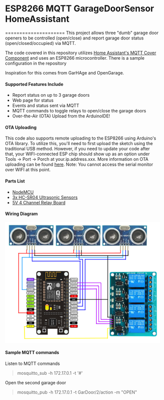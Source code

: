 # ESP8266 MQTT GarageDoorSensor HomeAssistant
=====================
This project allows three "dumb" garage door openers to be controlled (open/close) and report garage door status (open/closed/occupied) via MQTT.

The code covered in this repository utilizes [Home Assistant's MQTT Cover Component](https://www.home-assistant.io/components/cover.mqtt/) and uses an ESP8266 microcontroller. There is a sample configuration in the repository

Inspiration for this comes from GarHAge and OpenGarage.


#### Supported Features Include
- Report status on up to 3 garage doors
- Web page for status
- Events and status sent via MQTT
- MQTT commands to toggle relays to open/close the garage doors
- Over-the-Air (OTA) Upload from the ArduinoIDE!


#### OTA Uploading
This code also supports remote uploading to the ESP8266 using Arduino's OTA library. To utilize this, you'll need to first upload the sketch using the traditional USB method. However, if you need to update your code after that, your WIFI-connected ESP chip should show up as an option under Tools -> Port -> Porch at your.ip.address.xxx. More information on OTA uploading can be found [here](http://esp8266.github.io/Arduino/versions/2.0.0/doc/ota_updates/ota_updates.html). Note: You cannot access the serial monitor over WIFI at this point.  


#### Parts List
- [NodeMCU](https://www.amazon.com/HiLetgo-Version-NodeMCU-Internet-Development/dp/B010O1G1ES/)
- [3x HC-SR04 Ultrasonic Sensors](http://au.element14.com/mcm/83-17989/hc-sr04-ultrasonic-sensor-for/dp/2801408?ost=HC-SR04)
- [5V 4 Channel Relay Board](https://www.ebay.com.au/sch/i.html?_from=R40&_trksid=p2380057.m570.l1313.TR0.TRC0.H0.X5V+4+Channel+Relay+Board.TRS0&_nkw=5V+4+Channel+Relay+Board&_sacat=0)


#### Wiring Diagram
![alt text](https://github.com/DotNetDann/ESP-MQTT-GarageDoorSensor/blob/master/Wiring%20Diagram.png?raw=true "Wiring Diagram")


#### Sample MQTT commands
Listen to MQTT commands
> mosquitto_sub -h 172.17.0.1 -t '#'

Open the second garage door
> mosquitto_pub -h 172.17.0.1 -t GarDoor/2/action -m "OPEN"
